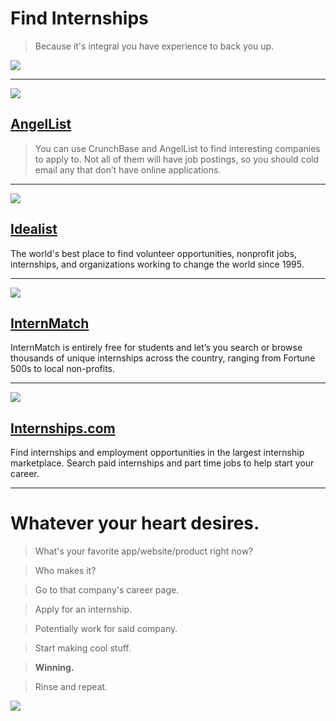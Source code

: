 # Find Internships

> Because it's integral you have experience to back you up.

![](https://depaulwrd.files.wordpress.com/2013/03/blog_post_summer_internships1.jpg)

---

![](http://www.hottopics.ht/assets/angellist-logo.jpg)

## [AngelList](https://angel.co/jobs)

> You can use CrunchBase and AngelList to find interesting companies to apply to. Not all of them will have job postings, so you should cold email any that don’t have online applications.

---

![](http://projectgroundswell.com/wp-content/uploads/2010/01/Idealist.org-logo.jpg)

## [Idealist](http://www.idealist.org/)

The world's best place to find volunteer opportunities, nonprofit jobs, internships, and organizations working to change the world since 1995.

---

![](http://0dc8faba94d87baeb937-f8f81c9450e915e9fb5dd6e4eb7e151f.r63.cf1.rackcdn.com/assets/n/struct/header/internmatch_logo.png)

## [InternMatch](https://www.internmatch.com/internships)

InternMatch is entirely free for students and let’s you search or browse thousands of unique internships across the country, ranging from Fortune 500s to local non-profits.

---

![](https://idc-static.s3-us-west-2.amazonaws.com/site/images/internships-chegg-long.png)

## [Internships.com](http://www.internships.com/)

Find internships and employment opportunities in the largest internship marketplace. Search paid internships and part time jobs to help start your career.

---

# Whatever your heart desires.

> What's your favorite app/website/product right now?

> Who makes it?

> Go to that company's career page.

> Apply for an internship.

> Potentially work for said company.

> Start making cool stuff.

> **Winning.**

> Rinse and repeat.

![](http://www.bet.com/news/features/vote-2012/news/politics/photos/2012/11/best-obama-victory-memes/_jcr_content/leftcol/flipbook/flipbookimage_1.flipfeature.dimg/110712-politics-best-obama-victory-memes-meme-dael-with-it.jpg)

